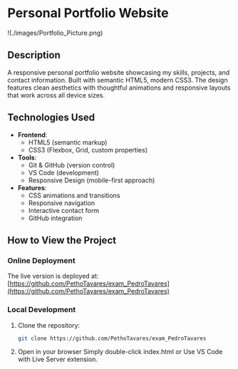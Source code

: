# Personal Portfolio Website

!(./images/Portfolio_Picture.png)

## Description
A responsive personal portfolio website showcasing my skills, projects, and contact information. Built with semantic HTML5, modern CSS3. The design features clean aesthetics with thoughtful animations and responsive layouts that work across all device sizes.

## Technologies Used
- **Frontend**:
  - HTML5 (semantic markup)
  - CSS3 (Flexbox, Grid, custom properties)
- **Tools**:
  - Git & GitHub (version control)
  - VS Code (development)
  - Responsive Design (mobile-first approach)
- **Features**:
  - CSS animations and transitions
  - Responsive navigation
  - Interactive contact form
  - GitHub integration

## How to View the Project

### Online Deployment
The live version is deployed at: [https://github.com/PethoTavares/exam_PedroTavares](https://github.com/PethoTavares/exam_PedroTavares)

### Local Development
1. Clone the repository:
   ```bash
   git clone https://github.com/PethoTavares/exam_PedroTavares


2. Open in your browser
    Simply double-click index.html or Use VS Code with Live Server extension.
